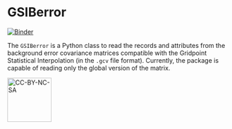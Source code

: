 # GSIBerror

[![Binder](https://mybinder.org/badge_logo.svg)](https://mybinder.org/v2/gh/cfbastarz/GSIBerror/main)

The `GSIBerror` is a Python class to read the records and attributes from the background error covariance matrices compatible with the Gridpoint Statistical Interpolation (in the `.gcv` file format). Currently, the package is capable of reading only the global version of the matrix.

<a href="https://creativecommons.org/licenses/by-nc-sa/4.0/legalcode" target="_blank"><img src="https://mirrors.creativecommons.org/presskit/buttons/88x31/png/by-nc-sa.png" alt="CC-BY-NC-SA" width="100"/></a>
